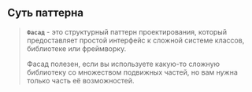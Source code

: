 ## Суть паттерна
>
> **`Фасад`** - это структурный паттерн проектирования, который предоставляет простой интерфейс к сложной системе классов, библиотеке или фреймворку.
> 
> Фасад полезен, если вы используете какую-то сложную библиотеку со множеством подвижных частей, но вам нужна только часть её возможностей.